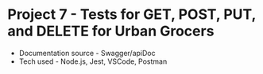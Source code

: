 # Project 7 - Tests for GET, POST, PUT, and DELETE for Urban Grocers
* Documentation source - Swagger/apiDoc
* Tech used - Node.js, Jest, VSCode, Postman
